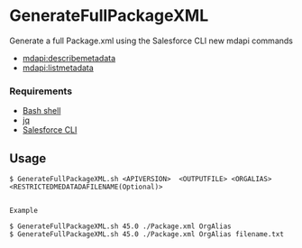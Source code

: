 # GenerateFullPackageXML

Generate a full Package.xml using the Salesforce CLI new mdapi commands 

* [mdapi:describemetadata](https://developer.salesforce.com/docs/atlas.en-us.sfdx_cli_reference.meta/sfdx_cli_reference/cli_reference_force_mdapi.htm)
* [mdapi:listmetadata](https://developer.salesforce.com/docs/atlas.en-us.sfdx_cli_reference.meta/sfdx_cli_reference/cli_reference_force_mdapi.htm)



### Requirements 

* [Bash shell](https://fr.wikipedia.org/wiki/Bourne-Again_shell)
* [jq](https://stedolan.github.io/jq/)
* [Salesforce CLI](https://developer.salesforce.com/tools/sfdxcli) 


## Usage 

    $ GenerateFullPackageXML.sh <APIVERSION>  <OUTPUTFILE> <ORGALIAS> <RESTRICTEDMEDATADAFILENAME(Optional)>
  
  
    Example 
 
    $ GenerateFullPackageXML.sh 45.0 ./Package.xml OrgAlias
    $ GenerateFullPackageXML.sh 45.0 ./Package.xml OrgAlias filename.txt
